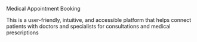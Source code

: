 Medical Appointment Booking

This is a user-friendly, intuitive, and accessible platform that helps connect patients with doctors and specialists for consultations and medical prescriptions